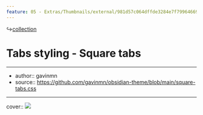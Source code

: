 ```yaml
---
feature: 05 - Extras/Thumbnails/external/981d57c064dffde3284e7f79964669df.png
---
```

↪[collection](collection.md)

# Tabs styling - Square tabs

---

- author:: gavinmn
- source:: https://github.com/gavinmn/obsidian-theme/blob/main/square-tabs.css

---

cover:: ![](https://i.imgur.com/1rH0K30.png)

```css

```
